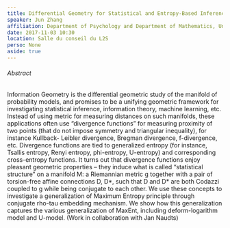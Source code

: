 ```yaml
---
title: Differential Geometry for Statistical and Entropy-Based Inference
speaker: Jun Zhang
affiliation: Department of Psychology and Department of Mathematics, University of Michigan-Ann Arbor
date: 2017-11-03 10:30
location: Salle du conseil du L2S
perso: None
aside: true
---
```


###### Abstract
Information Geometry is the differential geometric study of the
manifold of probability models, and promises to be a unifying
geometric framework for investigating statistical inference,
information theory, machine learning, etc. Instead of using metric for
measuring distances on such manifolds, these applications often use
“divergence functions” for measuring proximity of two points (that do
not impose symmetry and triangular inequality), for instance Kullback-
Leibler divergence, Bregman divergence, f-divergence, etc. Divergence
functions are tied to generalized entropy (for instance, Tsallis
entropy, Renyi entropy, phi-entropy, U-entropy) and corresponding
cross-entropy functions. It turns out that divergence functions enjoy
pleasant geometric properties – they induce what is called
“statistical structure” on a manifold M: a Riemannian metric g
together with a pair of torsion-free affine connections D, D*, such
that D and D* are both Codazzi coupled to g while being conjugate to
each other. We use these concepts to investigate a generalization of
Maximum Entropy principle through conjugate rho-tau embedding
mechanism. We show how this generalization captures the various
generalization of MaxEnt, including deform-logarithm model and
U-model. (Work in collaboration with Jan Naudts)
